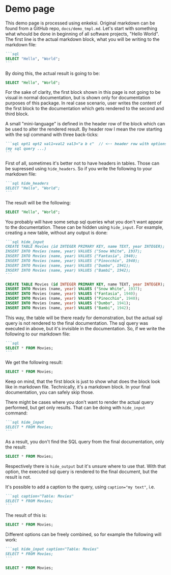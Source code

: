 # Demo page

This demo page is processed using enkeksi. Original markdown can be found from
a GitHub repo, `docs/demo_tmpl.md`. Let's start with something what whould be
done in beginning of all software projects, "Hello World". The first line is
the actual markdown block, what you will be writing to the markdown file:

````markdown
```sql
SELECT "Hello", "World";
```
````

By doing this, the actual result is going to be:

```sql
SELECT "Hello", "World";
```

For the sake of clarity, the first block shown in this page is not going to be
visual in normal documentation, but is shown only for documentation purposes of
this package. In real case scenario, user writes the content of the first block
to the documentation which gets rendered to the second and third block.

A small "mini-language" is defined in the header row of the block which can be
used to alter the rendered result. By header row I mean the row starting with
the sql command with three back-ticks:

````markdown
```sql opt1 opt2 val1=val2 val3="a b c"  // <-- header row with options
(my sql query ...)
```
````

First of all, sometimes it's better not to have headers in tables. Those can be
supressed using `hide_headers`. So if you write the following to your markdown
file:

````markdown
```sql hide_headers
SELECT "Hello", "World";
```
````

The result will be the following:

```sql hide_headers
SELECT "Hello", "World";
```

You probably will have some setup sql queries what you don't want appear to the
documentation. These can be hidden using `hide_input`. For example, creating a
new table, without any output is done:

````markdown
```sql hide_input
CREATE TABLE Movies (id INTEGER PRIMARY KEY, name TEXT, year INTEGER);
INSERT INTO Movies (name, year) VALUES ("Snow White", 1937);
INSERT INTO Movies (name, year) VALUES ("Fantasia", 1940);
INSERT INTO Movies (name, year) VALUES ("Pinocchio", 1940);
INSERT INTO Movies (name, year) VALUES ("Dumbo", 1941);
INSERT INTO Movies (name, year) VALUES ("Bambi", 1942);
```
````

```sql hide_input
CREATE TABLE Movies (id INTEGER PRIMARY KEY, name TEXT, year INTEGER);
INSERT INTO Movies (name, year) VALUES ("Snow White", 1937);
INSERT INTO Movies (name, year) VALUES ("Fantasia", 1940);
INSERT INTO Movies (name, year) VALUES ("Pinocchio", 1940);
INSERT INTO Movies (name, year) VALUES ("Dumbo", 1941);
INSERT INTO Movies (name, year) VALUES ("Bambi", 1942);
```

This way, the table will be there ready for demonstration, but the actual sql
query is not rendered to the final documentation. The sql query was executed
in above, but it's invisible in the documentation. So, if we write the
following to our markdown file:

````markdown
```sql
SELECT * FROM Movies;
```
````

We get the following result:

```sql
SELECT * FROM Movies;
```

Keep on mind, that the first block is just to show what does the block look
like in markdown file. Technically, it's a markdown block. In your final
documentation, you can safely skip those.

There might be cases where you don't want to render the actual query performed,
but get only results. That can be doing with `hide_input` command:

````markdown
```sql hide_input
SELECT * FROM Movies;
```
````

As a result, you don't find the SQL query from the final documentation, only the
result:

```sql hide_input
SELECT * FROM Movies;
```

Respectively there is `hide_output` but it's unsure where to use that. With
that option, the executed sql query is rendered to the final document, but the
result is not.

It's possible to add a caption to the query, using `caption="my text"`, i.e.

````markdown
```sql caption="Table: Movies"
SELECT * FROM Movies;
```
````

The result of this is:

```sql caption="Table: Movies"
SELECT * FROM Movies;
```

Different options can be freely combined, so for example the following will work:

````markdown
```sql hide_input caption="Table: Movies"
SELECT * FROM Movies;
```
````

```sql hide_input caption="Table: Movies"
SELECT * FROM Movies;
```
